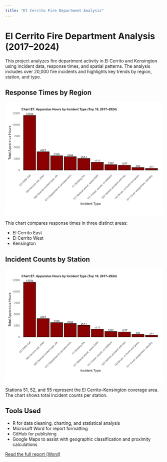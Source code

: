 ```yaml
---
title: "El Cerrito Fire Department Analysis"
---
```


# El Cerrito Fire Department Analysis (2017–2024)

This project analyzes fire department activity in El Cerrito and Kensington using incident data, response times, and spatial patterns. The analysis includes over 20,000 fire incidents and highlights key trends by region, station, and type.

## Response Times by Region

<img src="boxplot_response_times_by_region.png" alt="Boxplot of Response Times by Region" width="600"/>

This chart compares response times in three distinct areas:
- El Cerrito East
- El Cerrito West
- Kensington

## Incident Counts by Station

<img src="bar_incident_counts_by_station.png" alt="Incident Counts by Station" width="600"/>

Stations 51, 52, and 55 represent the El Cerrito–Kensington coverage area. The chart shows total incident counts per station.

## Tools Used

- R for data cleaning, charting, and statistical analysis
- Microsoft Word for report formatting
- GitHub for publishing
- Google Maps to assist with geographic classification and proximity calculations

[Read the full report (Word)](El-Cerrito-Fire-Department-Analysis-20250728.docx)

